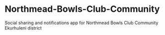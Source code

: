 # Northmead-Bowls-Club-Community
Social sharing and notifications app for Northmead Bowls Club Community Ekurhuleni district
